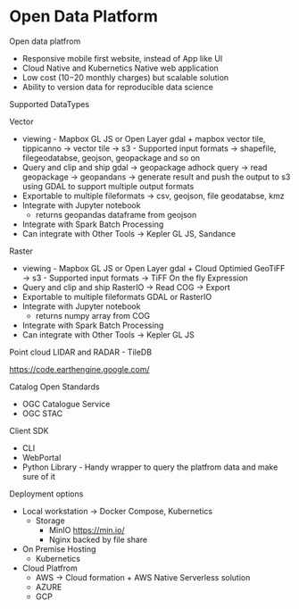 # Open Data Platform


Open data platfrom
- Responsive mobile first website, instead of App like UI
- Cloud Native and Kubernetics Native web application
- Low cost ($10-$20 monthly charges) but scalable solution  
- Ability to version data for reproducible data science 


Supported DataTypes

Vector
- viewing - Mapbox GL JS or Open Layer
	gdal + mapbox vector tile, tippicanno -> vector tile -> s3
		- Supported input formats -> shapefile, filegeodatabse, geojson, geopackage and so on
- Query and clip and ship
	gdal -> geopackage
	adhock query -> read geopackage -> geopandans -> generate result and push the output to s3  
	using GDAL to support multiple output formats 	
- Exportable to multiple fileformats -> csv, geojson, file geodatabse, kmz	
- Integrate with Jupyter notebook
	- returns geopandas dataframe from geojson
- Integrate with Spark Batch Processing
- Can integrate with Other Tools -> Kepler GL JS, Sandance 

Raster
- viewing - Mapbox GL JS or Open Layer
	gdal + Cloud Optimied GeoTiFF -> s3
		- Supported input formats -> TiFF
	On the fly Expression
- Query and clip and ship
	RasterIO -> Read COG -> Export 	
- Exportable to multiple fileformats 
	GDAL or RasterIO	
- Integrate with Jupyter notebook
	- returns numpy array from COG
- Integrate with Spark Batch Processing
- Can integrate with Other Tools -> Kepler GL JS
	
Point cloud LIDAR and RADAR - TileDB 

https://code.earthengine.google.com/


Catalog Open Standards 
 - OGC Catalogue Service
 - OGC STAC

Client SDK
- CLI
- WebPortal
- Python Library - Handy wrapper to query the platfrom data and make sure of it

Deployment options
- Local workstation -> Docker Compose, Kubernetics
	- Storage  
		- MinIO https://min.io/ 
		- Nginx backed by file share
- On Premise Hosting 
	- Kubernetics
- Cloud Platfrom 
	- AWS -> Cloud formation + AWS Native Serverless solution 
	- AZURE
	- GCP
